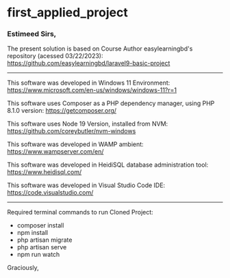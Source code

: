 # first_applied_project

### Estimeed Sirs,

The present solution is based on Course Author easylearningbd's repository (acessed 03/22/2023):
https://github.com/easylearningbd/laravel9-basic-project

------------

This software was developed in Windows 11 Environment:
https://www.microsoft.com/en-us/windows/windows-11?r=1

This software uses Composer as a PHP dependency manager, using PHP 8.1.0 version:
https://getcomposer.org/

This software uses Node 19 Version, installed from NVM:
https://github.com/coreybutler/nvm-windows

This software was developed in WAMP ambient:
https://www.wampserver.com/en/

This software was developed in HeidiSQL database administration tool:
https://www.heidisql.com/

This software was developed in Visual Studio Code IDE:
https://code.visualstudio.com/

------------

Required terminal commands to run Cloned Project:

- composer install
- npm install
- php artisan migrate
- php artisan serve
- npm run watch

Graciously,
